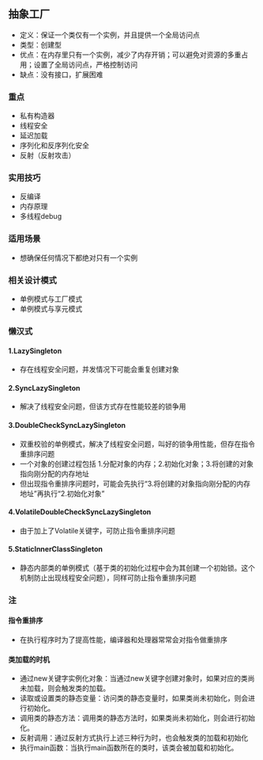 ## 抽象工厂
* 定义：保证一个类仅有一个实例，并且提供一个全局访问点
* 类型：创建型
* 优点：在内存里只有一个实例，减少了内存开销；可以避免对资源的多重占用；设置了全局访问点，严格控制访问
* 缺点：没有接口，扩展困难

### 重点
* 私有构造器
* 线程安全
* 延迟加载
* 序列化和反序列化安全
* 反射（反射攻击）

### 实用技巧
* 反编译
* 内存原理
* 多线程debug

### 适用场景
* 想确保任何情况下都绝对只有一个实例

### 相关设计模式
* 单例模式与工厂模式
* 单例模式与享元模式

### 懒汉式
#### 1.LazySingleton
* 存在线程安全问题，并发情况下可能会重复创建对象
#### 2.SyncLazySingleton
* 解决了线程安全问题，但该方式存在性能较差的锁争用
#### 3.DoubleCheckSyncLazySingleton
* 双重校验的单例模式，解决了线程安全问题，叫好的锁争用性能，但存在指令重排序问题
* 一个对象的创建过程包括 1.分配对象的内存；2.初始化对象；3.将创建的对象指向刚分配的内存地址
* 但出现指令重排序问题时，可能会先执行“3.将创建的对象指向刚分配的内存地址”再执行“2.初始化对象”
#### 4.VolatileDoubleCheckSyncLazySingleton
* 由于加上了Volatile关键字，可防止指令重排序问题
#### 5.StaticInnerClassSingleton
* 静态内部类的单例模式（基于类的初始化过程中会为其创建一个初始锁。这个机制防止出现线程安全问题），同样可防止指令重排序问题

### 注
#### 指令重排序
* 在执行程序时为了提高性能，编译器和处理器常常会对指令做重排序
#### 类加载的时机
* ‌通过new关键字实例化对象‌：当通过new关键字创建对象时，如果对应的类尚未加载，则会触发类的加载。
* ‌读取或设置类的静态变量‌：访问类的静态变量时，如果类尚未初始化，则会进行初始化。
* ‌调用类的静态方法‌：调用类的静态方法时，如果类尚未初始化，则会进行初始化。
* ‌反射调用‌：通过反射方式执行上述三种行为时，也会触发类的加载和初始化
* 执行main函数‌：当执行main函数所在的类时，该类会被加载和初始化。

    



